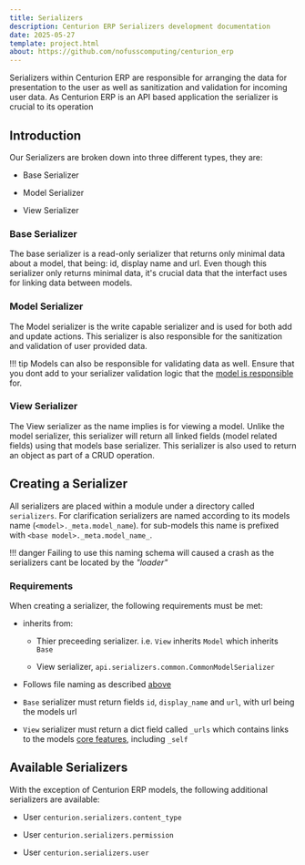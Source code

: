 ```yaml
---
title: Serializers
description: Centurion ERP Serializers development documentation
date: 2025-05-27
template: project.html
about: https://github.com/nofusscomputing/centurion_erp
---
```


Serializers within Centurion ERP are responsible for arranging the data for presentation to the user as well as sanitization and validation for incoming user data. As Centurion ERP is an API based application the serializer is crucial to its operation


## Introduction

Our Serializers are broken down into three different types, they are:

- Base Serializer

- Model Serializer

- View Serializer


### Base Serializer

The base serializer is a read-only serializer that returns only minimal data about a model, that being: id, display name and url. Even though this serializer only returns minimal data, it's crucial data that the interfact uses for linking data between models.


### Model Serializer

The Model serializer is the write capable serializer and is used for both add and update actions. This serializer is also responsible for the sanitization and validation of user provided data.

!!! tip
    Models can also be responsible for validating data as well. Ensure that you dont add to your serializer validation logic that the [model is responsible](./models.md#validation-methods) for.


### View Serializer

The View serializer as the name implies is for viewing a model. Unlike the model serializer, this serializer will return all linked fields (model related fields) using that models base serializer. This serializer is also used to return an object as part of a CRUD operation.


## Creating a Serializer

All serializers are placed within a module under a directory called `serializers`. For clarification serializers are named according to its models name (`<model>._meta.model_name`). for sub-models this name is prefixed with `<base model>._meta.model_name_`.

!!! danger
    Failing to use this naming schema will caused a crash as the serializers cant be located by the _"loader"_


### Requirements

When creating a serializer, the following requirements must be met:

- inherits from:

    - Thier preceeding serializer. i.e. `View` inherits `Model` which inherits `Base`

    - View serializer, `api.serializers.common.CommonModelSerializer`

- Follows file naming as described [above](#creating-a-serializer)

- `Base` serializer must return fields `id`, `display_name` and `url`, with url being the models url

- `View` serializer must return a dict field called `_urls` which contains links to the models [core features](./models.md#core-features), including `_self`


## Available Serializers

With the exception of Centurion ERP models, the following additional serializers are available:

- User `centurion.serializers.content_type`

- User `centurion.serializers.permission`

- User `centurion.serializers.user`
